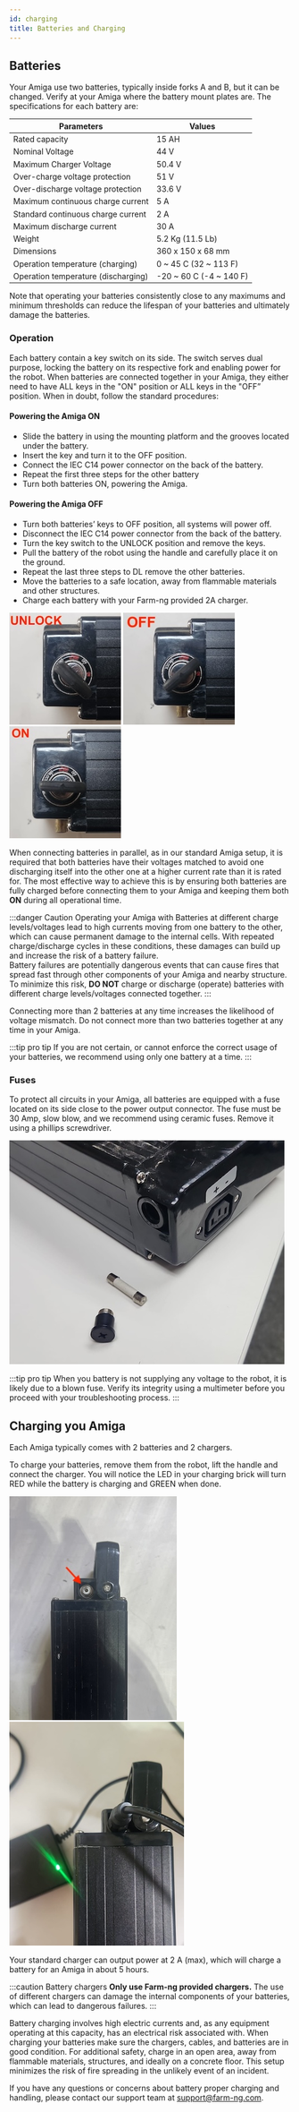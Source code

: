 ```yaml
---
id: charging
title: Batteries and Charging
---
```


## Batteries

Your Amiga use two batteries, typically inside forks A and B, but it can be changed. Verify at
your Amiga where the battery mount plates are. The specifications for each battery are:

|Parameters| Values|
|---|---|
|Rated capacity | 15 AH |
|Nominal Voltage| 44 V |
|Maximum Charger Voltage | 50.4 V|
|Over-charge voltage protection | 51 V|
|Over-discharge voltage protection|33.6 V|
|Maximum continuous charge current | 5 A |
|Standard continuous charge current | 2 A |
|Maximum discharge current | 30 A |
|Weight| 5.2 Kg (11.5 Lb)|
|Dimensions|360 x 150 x 68 mm|
|Operation temperature (charging)| 0 ~ 45 C (32 ~ 113 F)|
|Operation temperature (discharging)| -20 ~ 60 C (-4 ~ 140 F) |

Note that operating your batteries consistently close to any maximums and minimum thresholds can
reduce the lifespan of your batteries and ultimately damage the batteries.

### Operation

Each battery contain a key switch on its side. The switch serves dual purpose, locking the battery
on its respective fork and enabling power for the robot. When batteries are connected together in
your Amiga, they either need to have ALL keys in the "ON" position or ALL keys in the "OFF”
position. When in doubt, follow the standard procedures:

#### Powering the Amiga ON

* Slide the battery in using the mounting platform and the grooves located under the battery.
* Insert the key and turn it to the OFF position.
* Connect the IEC C14 power connector on the back of the battery.
* Repeat the first three steps for the other battery
* Turn both batteries ON, powering the Amiga.

#### Powering the Amiga OFF

* Turn both batteries’ keys to OFF position, all systems will power off.
* Disconnect the IEC C14 power connector from the back of the battery.
* Turn the key switch to the UNLOCK position and remove the keys.
* Pull the battery of the robot using the handle and carefully place it on the ground.
* Repeat the last three steps to DL remove the other batteries.
* Move the batteries to a safe location, away from flammable materials and other structures.
* Charge each battery with your Farm-ng provided 2A charger.

![Battery in unlock position](./assets/batt_unlock.jpeg) ![Battery in OFF position](./assets/batt_off.jpeg)
![Battery in ON position](./assets/batt_on.jpeg)

When connecting batteries in parallel, as in our standard Amiga setup, it is required that both
batteries have their voltages matched to avoid one discharging itself into the other one at a
higher current rate than it is rated for. The most effective way to achieve
this is by ensuring both batteries are fully charged before connecting them to your Amiga and
keeping them both **ON** during all operational time.

:::danger Caution
Operating your Amiga with Batteries at different charge levels/voltages lead to high currents moving
from one battery to the other, which can cause permanent damage to the internal cells. With repeated
charge/discharge cycles in these conditions, these damages can build up and increase the risk of a
battery failure.
<br/>
Battery failures are potentially dangerous events that can cause fires that spread fast through
other components of your Amiga and nearby structure. To minimize this risk, **DO NOT** charge or discharge
(operate) batteries with different charge levels/voltages connected together.
:::

Connecting more than 2 batteries at any time increases the likelihood of voltage mismatch. Do not
connect more than two batteries together at any time in your Amiga.

:::tip pro tip
If you are not certain, or cannot enforce the correct usage of your batteries, we recommend using
only one battery at a time.
:::

### Fuses

To protect all circuits in your Amiga, all batteries are equipped with a fuse located on its side
close to the power output connector. The fuse must be 30 Amp, slow blow, and we recommend using
ceramic fuses.
Remove it using a phillips screwdriver.

![Changing battery fuse](./assets/fuse.jpeg)

:::tip pro tip
When you battery is not supplying any voltage to the robot, it is likely due to a blown fuse.
Verify its integrity using a multimeter before you proceed with your troubleshooting process.
:::

## Charging you Amiga

Each Amiga typically comes with 2 batteries and 2 chargers.

To charge your batteries, remove them from the robot, lift the handle and connect the
charger. You will notice the LED in your charging brick will turn RED while the battery is
charging and GREEN when done.

![Amiga's battery charging port](../hardware/assets/dock.jpg) ![Amiga's charging on a bench](../hardware/assets/charging.jpeg)

Your standard charger can output power at 2 A (max), which will charge a battery for an Amiga in
about 5 hours.

:::caution Battery chargers
**Only use Farm-ng provided chargers.** The use of different chargers can damage the internal
components of your batteries, which can lead to dangerous failures.
:::

Battery charging involves high electric currents and, as any equipment operating at this capacity,
has an electrical risk associated with. When charging your batteries make sure the chargers,
cables, and batteries are in good condition. For additional safety, charge in an open area, away from
flammable materials, structures, and ideally on a concrete floor. This setup minimizes the risk of fire
spreading in the unlikely event of an incident.

If you have any questions or concerns about battery proper charging and handling, please contact our
support team at support@farm-ng.com.
